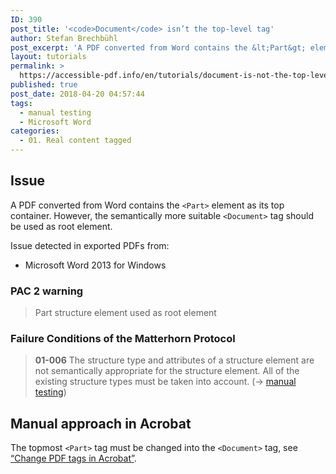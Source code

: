 ```yaml
---
ID: 390
post_title: '<code>Document</code> isn’t the top-level tag'
author: Stefan Brechbühl
post_excerpt: 'A PDF converted from Word contains the &lt;Part&gt; element as its top container. However, the semantically more suitable &lt;Document&gt; tag should be used as root element.'
layout: tutorials
permalink: >
  https://accessible-pdf.info/en/tutorials/document-is-not-the-top-level-tag/
published: true
post_date: 2018-04-20 04:57:44
tags:
  - manual testing
  - Microsoft Word
categories:
  - 01. Real content tagged
---
```

## Issue

A PDF converted from Word contains the `<Part>` element as its top container. However, the semantically more suitable `<Document>` tag should be used as root element.

Issue detected in exported PDFs from:

*   Microsoft Word 2013 for Windows

### PAC 2 warning

> Part structure element used as root element

### Failure Conditions of the Matterhorn Protocol

> **01-006** The structure type and attributes of a structure element are not semantically appropriate for the structure element. All of the existing structure types must be taken into account. (→ [manual testing][1])

## Manual approach in Acrobat

The topmost `<Part>` tag must be changed into the `<Document>` tag, see [“Change PDF tags in Acrobat”][2].

 [1]: https://accessible-pdf.info/en/glossary/#manual-testing
 [2]: https://accessible-pdf.info/en/basics/change-pdf-tags-in-acrobat/